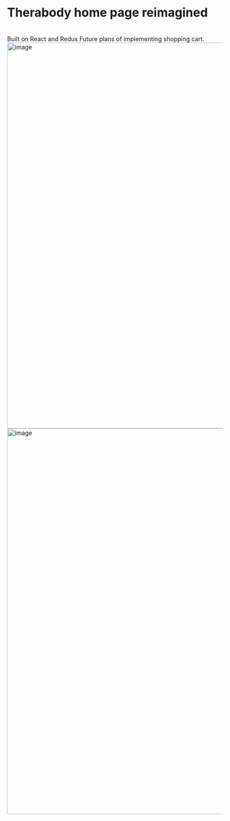 # Therabody home page reimagined
<br/>
Built on React and Redux
Future plans of implementing shopping cart.
<br/>
<img width="900" alt="image" src="https://github.com/jerrendang/product_page/assets/16262549/74fd1886-f1c6-4dc3-a389-35e7e554e5c4">
<img width="900" alt="image" src="https://github.com/jerrendang/product_page/assets/16262549/00076a60-5d35-4a7e-94ad-bfd50c7f019a">
